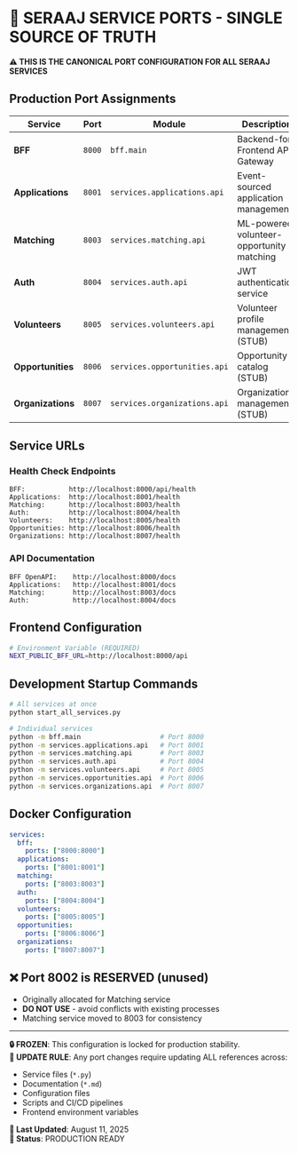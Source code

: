 # 🚀 **SERAAJ SERVICE PORTS - SINGLE SOURCE OF TRUTH**

**⚠️ THIS IS THE CANONICAL PORT CONFIGURATION FOR ALL SERAAJ SERVICES**

## **Production Port Assignments**

| Service | Port | Module | Description |
|---------|------|--------|-------------|
| **BFF** | `8000` | `bff.main` | Backend-for-Frontend API Gateway |
| **Applications** | `8001` | `services.applications.api` | Event-sourced application management |
| **Matching** | `8003` | `services.matching.api` | ML-powered volunteer-opportunity matching |
| **Auth** | `8004` | `services.auth.api` | JWT authentication service |
| **Volunteers** | `8005` | `services.volunteers.api` | Volunteer profile management (STUB) |
| **Opportunities** | `8006` | `services.opportunities.api` | Opportunity catalog (STUB) |
| **Organizations** | `8007` | `services.organizations.api` | Organization management (STUB) |

## **Service URLs**

### **Health Check Endpoints**
```
BFF:           http://localhost:8000/api/health
Applications:  http://localhost:8001/health  
Matching:      http://localhost:8003/health
Auth:          http://localhost:8004/health
Volunteers:    http://localhost:8005/health
Opportunities: http://localhost:8006/health
Organizations: http://localhost:8007/health
```

### **API Documentation** 
```
BFF OpenAPI:    http://localhost:8000/docs
Applications:   http://localhost:8001/docs
Matching:       http://localhost:8003/docs
Auth:           http://localhost:8004/docs
```

## **Frontend Configuration**
```bash
# Environment Variable (REQUIRED)
NEXT_PUBLIC_BFF_URL=http://localhost:8000/api
```

## **Development Startup Commands**
```bash
# All services at once
python start_all_services.py

# Individual services
python -m bff.main                    # Port 8000
python -m services.applications.api   # Port 8001  
python -m services.matching.api       # Port 8003
python -m services.auth.api           # Port 8004
python -m services.volunteers.api     # Port 8005
python -m services.opportunities.api  # Port 8006
python -m services.organizations.api  # Port 8007
```

## **Docker Configuration**
```yaml
services:
  bff:           
    ports: ["8000:8000"]
  applications:  
    ports: ["8001:8001"]
  matching:      
    ports: ["8003:8003"]  
  auth:          
    ports: ["8004:8004"]
  volunteers:    
    ports: ["8005:8005"]
  opportunities: 
    ports: ["8006:8006"]
  organizations: 
    ports: ["8007:8007"]
```

## **❌ Port 8002 is RESERVED (unused)**
- Originally allocated for Matching service
- **DO NOT USE** - avoid conflicts with existing processes
- Matching service moved to 8003 for consistency

---

**🔒 FROZEN**: This configuration is locked for production stability.  
**📝 UPDATE RULE**: Any port changes require updating ALL references across:
- Service files (`*.py`)  
- Documentation (`*.md`)
- Configuration files
- Scripts and CI/CD pipelines
- Frontend environment variables

**📍 Last Updated**: August 11, 2025  
**📍 Status**: PRODUCTION READY